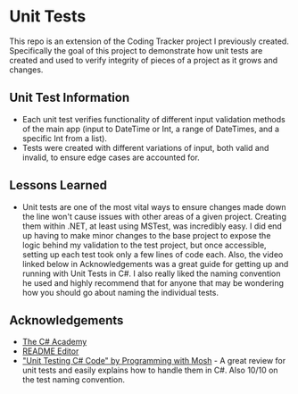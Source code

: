 # Unit Tests

This repo is an extension of the Coding Tracker project I previously created. Specifically the goal of this project to demonstrate how unit tests are created and used to verify integrity of pieces of a project as it grows and changes.
## Unit Test Information

- Each unit test verifies functionality of different input validation methods of the main app (input to DateTime or Int, a range of DateTimes, and a specific Int from a list). 
- Tests were created with different variations of input, both valid and invalid, to ensure edge cases are accounted for. 




## Lessons Learned

- Unit tests are one of the most vital ways to ensure changes made down the line won't cause issues with other areas of a given project. Creating them within .NET, at least using MSTest, was incredibly easy. I did end up having to make minor changes to the base project to expose the logic behind my validation to the test project, but once accessible, setting up each test took only a few lines of code each. Also, the video linked below in Acknowledgements was a great guide for getting up and running with Unit Tests in C#. I also really liked the naming convention he used and highly recommend that for anyone that may be wondering how you should go about naming the individual tests.
## Acknowledgements

 - [The C# Academy](https://www.thecsharpacademy.com/)
 - [README Editor](https://readme.so/editor)
 - ["Unit Testing C# Code" by Programming with Mosh](https://www.youtube.com/watch?v=HYrXogLj7vg) - A great review for unit tests and easily explains how to handle them in C#. Also 10/10 on the test naming convention. 
